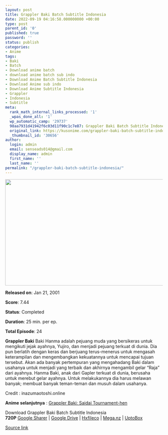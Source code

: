 ```yaml
---
layout: post
title: Grappler Baki Batch Subtitle Indonesia
date: 2022-09-19 04:16:58.000000000 +00:00
type: post
parent_id: '0'
published: true
password: ''
status: publish
categories:
- Anime
tags:
- Baki
- Batch
- Download anime batch
- download anime batch sub indo
- Download Anime Batch Subtitle Indonesia
- Download Anime sub indo
- Download Anime Subtitle Indonesia
- Grappler
- Indonesia
- Subtitle
meta:
  rank_math_internal_links_processed: '1'
  _wpas_done_all: '1'
  wp_automatic_camp: '29737'
  98aa7931d41942f6c03d11f90c1c7e87: Grappler Baki Batch Subtitle Indonesia
  original_link: https://kusonime.com/grappler-baki-batch-subtitle-indonesia/
  _thumbnail_id: '30656'
author:
  login: admin
  email: senseads014@gmail.com
  display_name: admin
  first_name: ''
  last_name: ''
permalink: "/grappler-baki-batch-subtitle-indonesia/"
---
```

<p><img width="612" height="340" src="{{ site.baseurl }}/assets/2022/09/Grappler-Baki-612x340.jpg" class="attachment-thumb-large size-thumb-large wp-post-image" alt="" loading="lazy" title="Grappler Baki Batch Subtitle Indonesia" srcset="https://kusonime.com/wp-content/uploads/2021/04/Grappler-Baki-612x340.jpg 612w, https://kusonime.com/wp-content/uploads/2021/04/Grappler-Baki-300x167.jpg 300w, https://kusonime.com/wp-content/uploads/2021/04/Grappler-Baki-768x427.jpg 768w, https://kusonime.com/wp-content/uploads/2021/04/Grappler-Baki-520x289.jpg 520w, https://kusonime.com/wp-content/uploads/2021/04/Grappler-Baki.jpg 1000w" sizes="(max-width: 612px) 100vw, 612px" />
<p><b>Released on</b>: Jan 21, 2001</p>
<p>
<p><b>Score</b>: 7.44</p>
<p>
<p><b>Status</b>: Completed</p>
<p>
<p><b>Duration</b>: 25 min. per ep.</p>
<p>
<p><b>Total Episode</b>: 24</p>
<p>
<p><strong>Grappler Baki</strong> Baki Hanma adalah pejuang muda yang bersikeras untuk mengikuti jejak ayahnya, Yujiro, dan menjadi pejuang terkuat di dunia. Dia pun berlatih dengan keras dan berjuang terus-menerus untuk mengasah keterampilan dan mengembangkan kekuatannya untuk mencapai tujuan tersebut. Akan ada banyak pertempuran yang mengahadang Baki dalam usahanya untuk menjadi yang terbaik dan akhirnya mengambil gelar “Raja” dari ayahnya. Hanma Baki, anak dari Gapler terkuat di dunia, berusaha untuk merebut gelar ayahnya. Untuk melakukannya dia harus melawan banyak; membuat banyak teman-teman dan musuh dalam usahanya.</p>
<p>
<p>Credit : inazumaotoshi.online</p>
<p>
<p><strong>Anime selanjutnya</strong> : <a href="https://kusonime.com/grappler-baki-s2-batch-subtitle-indonesia/" rel="noopener" target="_blank">Grappler Baki: Saidai Tournament-hen</a></p>
<p>
<div class="smokeddl">
<div class="smokettl">Download Grappler Baki Batch Subtitle Indonesia</div>
<div class="smokeurl"><strong>720P</strong> <a href="https://acefile.co/f/42624666/kusonime-pegulat-petarug-grp-rar" target="_blank" rel="noopener noreferrer">Google Sharer</a> | <a href="https://drive.google.com/uc?export=download&amp;id=1meiXP5CaE22x31ylqWNq_hGvKRXvQsJw" target="_blank" rel="noopener noreferrer">Google Drive</a> | <a href="https://hxfile.co/51rn7km63a2v" target="_blank" rel="noopener">Hxfileco</a> | <a href="https://mega.nz/file/Mcdz0QoQ#dIF3u6OzjzMS5VjOrFVWx3oQ2c5_5wJRv_JD9PuyE24" target="_blank" rel="noopener noreferrer">Mega.nz</a> | <a href="https://uptobox.com/pzbdvazo7bh9" target="_blank" rel="noopener">UptoBox</a></div>
</div>
<p><a href="https://kusonime.com/grappler-baki-batch-subtitle-indonesia/">Source link </a></p>
